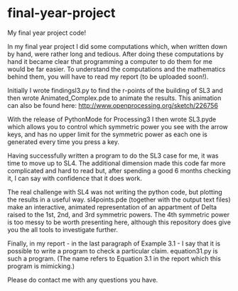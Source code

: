 # final-year-project
My final year project code!

In my final year project I did some computations which, when written down by hand, were rather long and tedious. After doing these computations by hand it became clear that programming a computer to do them for me would be far easier. To understand the computations and the mathematics behind them, you will have to read my report (to be uploaded soon!).

Initially I wrote findingsl3.py to find the r-points of the building of SL3 and then wrote Animated_Complex.pde to animate the results. This animation can also be found here: http://www.openprocessing.org/sketch/226756

With the release of PythonMode for Processing3 I then wrote SL3.pyde which allows you to control which symmetric power you see with the arrow keys, and has no upper limit for the symmetric power as each one is generated every time you press a key.

Having successfully written a program to do the SL3 case for me, it was time to move up to SL4. The additional dimension made this code far more complicated and hard to read but, after spending a good 6 months checking it, I can say with confidence that it does work.

The real challenge with SL4 was not writing the python code, but plotting the results in a useful way. sl4points.pde (together with the output text files) make an interactive, animated representation of an appartment of Delta raised to the 1st, 2nd, and 3rd symmetric powers. The 4th symmetric power is too messy to be worth presenting here, although this repository does give you the all tools to investigate further.

Finally, in my report - in the last paragraph of Example 3.1 - I say that it is possible to write a program to check a particular claim. equation31.py is such a program. (The name refers to Equation 3.1 in the report which this program is mimicking.)

Please do contact me with any questions you have.
